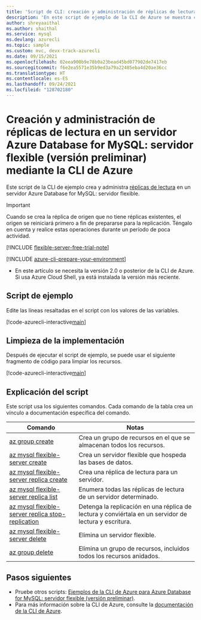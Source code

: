 ```yaml
---
title: 'Script de CLI: creación y administración de réplicas de lectura en un servidor Azure Database for MySQL: servidor flexible (versión preliminar)'
description: 'En este script de ejemplo de la CLI de Azure se muestra como crear y administrar réplicas de lectura en un servidor Azure Database for MySQL: servidor flexible'
author: shreyaaithal
ms.author: shaithal
ms.service: mysql
ms.devlang: azurecli
ms.topic: sample
ms.custom: mvc, devx-track-azurecli
ms.date: 09/15/2021
ms.openlocfilehash: 02eea900b9e78b0a23bead45bd077902de7417eb
ms.sourcegitcommit: f6e2ea5571e35b9ed3a79a22485eba4d20ae36cc
ms.translationtype: HT
ms.contentlocale: es-ES
ms.lasthandoff: 09/24/2021
ms.locfileid: "128702180"
---
```

# <a name="create-and-manage-read-replicas-in-an-azure-database-for-mysql---flexible-server-preview-using-azure-cli"></a>Creación y administración de réplicas de lectura en un servidor Azure Database for MySQL: servidor flexible (versión preliminar) mediante la CLI de Azure

Este script de la CLI de ejemplo crea y administra [réplicas de lectura](../concepts-read-replicas.md) en un servidor Azure Database for MySQL: servidor flexible.

>[!IMPORTANT]
>Cuando se crea la réplica de origen que no tiene réplicas existentes, el origen se reiniciará primero a fin de prepararse para la replicación. Téngalo en cuenta y realice estas operaciones durante un período de poca actividad.

[!INCLUDE [flexible-server-free-trial-note](../../includes/flexible-server-free-trial-note.md)]

[!INCLUDE [azure-cli-prepare-your-environment](../../../../includes/azure-cli-prepare-your-environment.md)]

- En este artículo se necesita la versión 2.0 o posterior de la CLI de Azure. Si usa Azure Cloud Shell, ya está instalada la versión más reciente. 

## <a name="sample-script"></a>Script de ejemplo

Edite las líneas resaltadas en el script con los valores de las variables.

[!code-azurecli-interactive[main](../../../../cli_scripts/mysql/flexible-server/read-replicas/create-manage-read-replicas.sh?highlight=7,10-12 "Create and manage Flexible Server Read Replicas.")]

## <a name="clean-up-deployment"></a>Limpieza de la implementación

Después de ejecutar el script de ejemplo, se puede usar el siguiente fragmento de código para limpiar los recursos.

[!code-azurecli-interactive[main](../../../../cli_scripts/mysql/flexible-server/read-replicas/clean-up-resources.sh?highlight=4-5 "Clean up resources.")]

## <a name="script-explanation"></a>Explicación del script

Este script usa los siguientes comandos. Cada comando de la tabla crea un vínculo a documentación específica del comando.

| **Comando** | **Notas** |
|---|---|
|[az group create](/cli/azure/group#az_group_create)|Crea un grupo de recursos en el que se almacenan todos los recursos.|
|[az mysql flexible-server create](/cli/azure/mysql/flexible-server#az_mysql_flexible_server_create)|Crea un servidor flexible que hospeda las bases de datos.|
|[az mysql flexible-server replica create](/cli/azure/mysql/flexible-server/replica#az_mysql_flexible_server_replica_create)|Crea una réplica de lectura para un servidor.|
|[az mysql flexible-server replica list](/cli/azure/mysql/flexible-server/replica#az_mysql_flexible_server_replica_list)|Enumera todas las réplicas de lectura de un servidor determinado.|
|[az mysql flexible-server replica stop-replication](/cli/azure/mysql/flexible-server/replica#az_mysql_flexible_server_replica_stop_replication)|Detenga la replicación en una réplica de lectura y conviértala en un servidor de lectura y escritura.|
|[az mysql flexible-server delete](/cli/azure/mysql/flexible-server#az_mysql_flexible_server_delete)|Elimina un servidor flexible.|
|[az group delete](/cli/azure/group#az_group_delete) | Elimina un grupo de recursos, incluidos todos los recursos anidados.|

## <a name="next-steps"></a>Pasos siguientes

- Pruebe otros scripts: [Ejemplos de la CLI de Azure para Azure Database for MySQL: servidor flexible (versión preliminar)](../sample-scripts-azure-cli.md).
- Para más información sobre la CLI de Azure, consulte la [documentación de la CLI de Azure](/cli/azure).